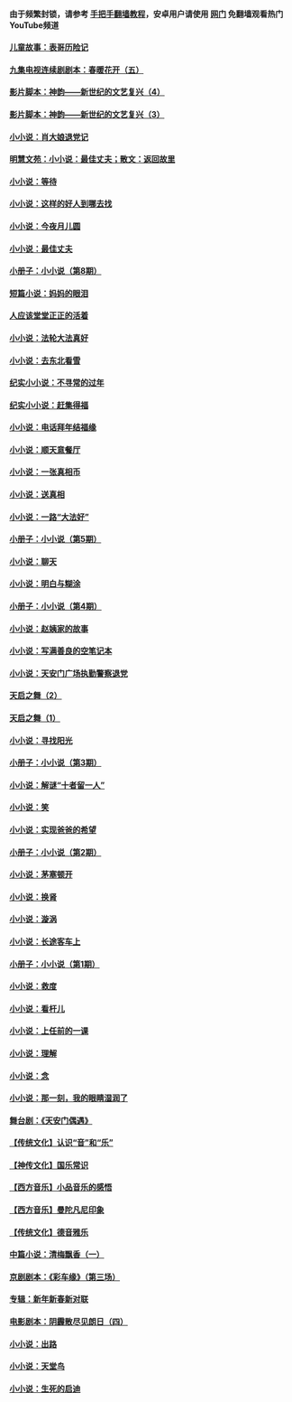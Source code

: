 #### 由于频繁封锁，请参考 [手把手翻墙教程](https://github.com/gfw-breaker/guides/wiki/)，安卓用户请使用 [网门](https://github.com/gfw-breaker/nogfw/blob/master/dl.md?t=06151801) 免翻墙观看热门YouTube频道 

#### [儿童故事：表哥历险记](../pages/328/383535.md?t=06151801) 

#### [九集电视连续剧剧本：春暖花开（五）](../pages/328/275919.md?t=06151801) 

#### [影片脚本：神韵——新世纪的文艺复兴（4）](../pages/328/266089.md?t=06151801) 

#### [影片脚本：神韵——新世纪的文艺复兴（3）](../pages/328/266087.md?t=06151801) 

#### [小小说：肖大娘退党记](../pages/328/239807.md?t=06151801) 

#### [明慧文苑：小小说：最佳丈夫；散文：返回故里](../pages/328/3439.md?t=06151801) 

#### [小小说：等待](../pages/328/223927.md?t=06151801) 

#### [小小说：这样的好人到哪去找](../pages/328/209396.md?t=06151801) 

#### [小小说：今夜月儿圆](../pages/328/193588.md?t=06151801) 

#### [小小说：最佳丈夫](../pages/328/190938.md?t=06151801) 

#### [小册子：小小说（第8期）](../pages/328/188202.md?t=06151801) 

#### [短篇小说：妈妈的眼泪](../pages/328/187712.md?t=06151801) 

#### [人应该堂堂正正的活着](../pages/328/182430.md?t=06151801) 

#### [小小说：法轮大法真好](../pages/328/174669.md?t=06151801) 

#### [小小说：去东北看雪](../pages/328/173882.md?t=06151801) 

#### [纪实小小说：不寻常的过年](../pages/328/173187.md?t=06151801) 

#### [纪实小小说：赶集得福](../pages/328/172652.md?t=06151801) 

#### [小小说：电话拜年结福缘](../pages/328/172533.md?t=06151801) 

#### [小小说：顺天意餐厅](../pages/328/170182.md?t=06151801) 

#### [小小说：一张真相币](../pages/328/169410.md?t=06151801) 

#### [小小说：送真相](../pages/328/166713.md?t=06151801) 

#### [小小说：一路“大法好”](../pages/328/162016.md?t=06151801) 

#### [小册子：小小说（第5期）](../pages/328/161131.md?t=06151801) 

#### [小小说：聊天](../pages/328/159640.md?t=06151801) 

#### [小小说：明白与糊涂](../pages/328/158101.md?t=06151801) 

#### [小册子：小小说（第4期）](../pages/328/158006.md?t=06151801) 

#### [小小说：赵姨家的故事](../pages/328/157843.md?t=06151801) 

#### [小小说：写满善良的空笔记本](../pages/328/157382.md?t=06151801) 

#### [小小说：天安门广场执勤警察退党](../pages/328/156982.md?t=06151801) 

#### [天启之舞（2）](../pages/328/153440.md?t=06151801) 

#### [天启之舞（1）](../pages/328/153439.md?t=06151801) 

#### [小小说：寻找阳光](../pages/328/153065.md?t=06151801) 

#### [小册子：小小说（第3期）](../pages/328/151715.md?t=06151801) 

#### [小小说：解谜“十者留一人”](../pages/328/148967.md?t=06151801) 

#### [小小说：笑](../pages/328/148905.md?t=06151801) 

#### [小小说：实现爸爸的希望](../pages/328/148096.md?t=06151801) 

#### [小册子：小小说（第2期）](../pages/328/147214.md?t=06151801) 

#### [小小说：茅塞顿开](../pages/328/147030.md?t=06151801) 

#### [小小说：换肾](../pages/328/146770.md?t=06151801) 

#### [小小说：漩涡](../pages/328/146683.md?t=06151801) 

#### [小小说：长途客车上](../pages/328/145076.md?t=06151801) 

#### [小册子：小小说（第1期）](../pages/328/143963.md?t=06151801) 

#### [小小说：救度](../pages/328/143927.md?t=06151801) 

#### [小小说：看杆儿](../pages/328/142137.md?t=06151801) 

#### [小小说：上任前的一课](../pages/328/140808.md?t=06151801) 

#### [小小说：理解](../pages/328/140476.md?t=06151801) 

#### [小小说：念](../pages/328/139513.md?t=06151801) 

#### [小小说：那一刻，我的眼睛湿润了](../pages/328/138476.md?t=06151801) 

#### [舞台剧：《天安门偶遇》](../pages/328/117155.md?t=06151801) 

#### [【传统文化】认识“音”和“乐”](../pages/328/108667.md?t=06151801) 

#### [【神传文化】国乐常识](../pages/328/104225.md?t=06151801) 

#### [【西方音乐】小品音乐的感悟](../pages/328/102924.md?t=06151801) 

#### [【西方音乐】曼陀凡尼印象](../pages/328/102922.md?t=06151801) 

#### [【传统文化】德音雅乐](../pages/328/102923.md?t=06151801) 

#### [中篇小说：清梅飘香（一）](../pages/328/101058.md?t=06151801) 

#### [京剧剧本：《彩车缘》（第三场）](../pages/328/96434.md?t=06151801) 

#### [专辑：新年新春新对联](../pages/328/94991.md?t=06151801) 

#### [电影剧本：阴霾散尽见朗日（四）](../pages/328/87081.md?t=06151801) 

#### [小小说：出路](../pages/328/84848.md?t=06151801) 

#### [小小说：天堂鸟](../pages/328/83084.md?t=06151801) 

#### [小小说：生死的启迪](../pages/328/70977.md?t=06151801) 

